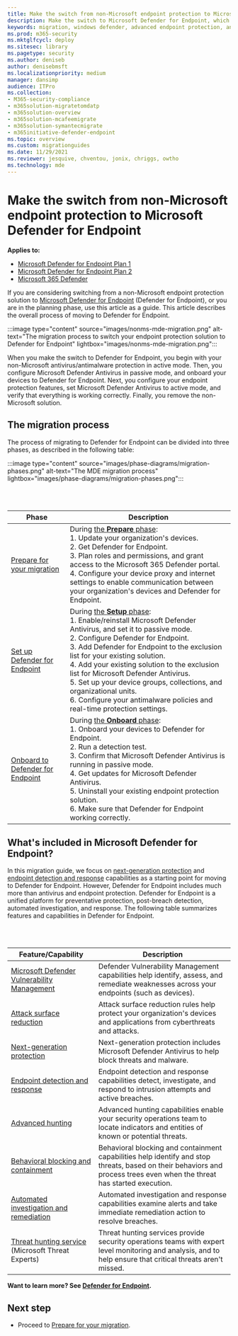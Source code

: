 ```yaml
---
title: Make the switch from non-Microsoft endpoint protection to Microsoft Defender for Endpoint
description: Make the switch to Microsoft Defender for Endpoint, which includes Microsoft Defender Antivirus for your endpoint protection solution.
keywords: migration, windows defender, advanced endpoint protection, antivirus, antimalware, passive mode, active mode
ms.prod: m365-security
ms.mktglfcycl: deploy
ms.sitesec: library
ms.pagetype: security
ms.author: deniseb
author: denisebmsft
ms.localizationpriority: medium
manager: dansimp
audience: ITPro
ms.collection:
- M365-security-compliance
- m365solution-migratetomdatp
- m365solution-overview
- m365solution-mcafeemigrate
- m365solution-symantecmigrate
- m365initiative-defender-endpoint
ms.topic: overview
ms.custom: migrationguides
ms.date: 11/29/2021
ms.reviewer: jesquive, chventou, jonix, chriggs, owtho
ms.technology: mde
---
```


# Make the switch from non-Microsoft endpoint protection to Microsoft Defender for Endpoint

**Applies to:**
- [Microsoft Defender for Endpoint Plan 1](https://go.microsoft.com/fwlink/?linkid=2154037)
- [Microsoft Defender for Endpoint Plan 2](https://go.microsoft.com/fwlink/?linkid=2154037)
- [Microsoft 365 Defender](https://go.microsoft.com/fwlink/?linkid=2118804)


If you are considering switching from a non-Microsoft endpoint protection solution to [Microsoft Defender for Endpoint](microsoft-defender-endpoint.md) (Defender for Endpoint), or you are in the planning phase, use this article as a guide. This article describes the overall process of moving to Defender for Endpoint.

:::image type="content" source="images/nonms-mde-migration.png" alt-text="The migration process to switch your endpoint protection solution to Defender for Endpoint" lightbox="images/nonms-mde-migration.png":::

When you make the switch to Defender for Endpoint, you begin with your non-Microsoft antivirus/antimalware protection in active mode. Then, you configure Microsoft Defender Antivirus in passive mode, and onboard your devices to Defender for Endpoint. Next, you configure your endpoint protection features, set Microsoft Defender Antivirus to active mode, and verify that everything is working correctly. Finally, you remove the non-Microsoft solution.

## The migration process

The process of migrating to Defender for Endpoint can be divided into three phases, as described in the following table:

:::image type="content" source="images/phase-diagrams/migration-phases.png" alt-text="The MDE migration process" lightbox="images/phase-diagrams/migration-phases.png":::


<br/><br/>

|Phase|Description|
|--|--|
|[Prepare for your migration](switch-to-mde-phase-1.md)|During [the **Prepare** phase](switch-to-mde-phase-1.md): <br/>1. Update your organization's devices.<br/>2. Get Defender for Endpoint.<br/>3. Plan roles and permissions, and grant access to the Microsoft 365 Defender portal.<br/>4. Configure your device proxy and internet settings to enable communication between your organization's devices and Defender for Endpoint. |
|[Set up Defender for Endpoint](switch-to-mde-phase-2.md)|During [the **Setup** phase](switch-to-mde-phase-2.md): <br/>1. Enable/reinstall Microsoft Defender Antivirus, and set it to passive mode.<br/>2. Configure Defender for Endpoint.<br/>3. Add Defender for Endpoint to the exclusion list for your existing solution.<br/>4. Add your existing solution to the exclusion list for Microsoft Defender Antivirus.<br/>5. Set up your device groups, collections, and organizational units.<br/>6. Configure your antimalware policies and real-time protection settings.|
|[Onboard to Defender for Endpoint](switch-to-mde-phase-3.md)|During [the **Onboard** phase](switch-to-mde-phase-3.md): <br/>1. Onboard your devices to Defender for Endpoint.<br/>2. Run a detection test.<br/>3. Confirm that Microsoft Defender Antivirus is running in passive mode.<br/>4. Get updates for Microsoft Defender Antivirus.<br/>5. Uninstall your existing endpoint protection solution.<br/>6. Make sure that Defender for Endpoint working correctly.|

## What's included in Microsoft Defender for Endpoint?

In this migration guide, we focus on [next-generation protection](microsoft-defender-antivirus-in-windows-10.md) and [endpoint detection and response](overview-endpoint-detection-response.md) capabilities as a starting point for moving to Defender for Endpoint. However, Defender for Endpoint includes much more than antivirus and endpoint protection. Defender for Endpoint is a unified platform for preventative protection, post-breach detection, automated investigation, and response. The following table summarizes features and capabilities in Defender for Endpoint.

<br/><br/>

|Feature/Capability|Description|
|---|---|
|[Microsoft Defender Vulnerability Management](next-gen-threat-and-vuln-mgt.md)|Defender Vulnerability Management capabilities help identify, assess, and remediate weaknesses across your endpoints (such as devices).|
|[Attack surface reduction](overview-attack-surface-reduction.md)|Attack surface reduction rules help protect your organization's devices and applications from cyberthreats and attacks.|
|[Next-generation protection](microsoft-defender-antivirus-in-windows-10.md)|Next-generation protection includes Microsoft Defender Antivirus to help block threats and malware.|
|[Endpoint detection and response](overview-endpoint-detection-response.md)|Endpoint detection and response capabilities detect, investigate, and respond to intrusion attempts and active breaches.|
|[Advanced hunting](advanced-hunting-overview.md)|Advanced hunting capabilities enable your security operations team to locate indicators and entities of known or potential threats.|
|[Behavioral blocking and containment](behavioral-blocking-containment.md)|Behavioral blocking and containment capabilities help identify and stop threats, based on their behaviors and process trees even when the threat has started execution.|
|[Automated investigation and remediation](automated-investigations.md)|Automated investigation and response capabilities examine alerts and take immediate remediation action to resolve breaches.|
|[Threat hunting service](microsoft-threat-experts.md) (Microsoft Threat Experts)|Threat hunting services provide security operations teams with expert level monitoring and analysis, and to help ensure that critical threats aren't missed.|

**Want to learn more? See [Defender for Endpoint](microsoft-defender-endpoint.md).**

## Next step

- Proceed to [Prepare for your migration](switch-to-mde-phase-1.md).
